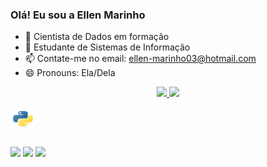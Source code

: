 ### Olá! Eu sou a Ellen Marinho


- 🔭 Cientista de Dados em formação
- 🌱 Estudante de Sistemas de Informação 
- 📫 Contate-me no email: ellen-marinho03@hotmail.com
- 😄 Pronouns: Ela/Dela 

<div align="center">
  <a href="https://github.com/ekmuser">
  <img height="140em" src="https://github-readme-stats.vercel.app/api?username=ekmuser&show_icons-&theme=dracula&include_all_commits=true&count_private=true"/>
  <img height="140em" src="https://github-readme-stats.vercel.app/api/top-langs/?username=ekmuser&layout=compact&langs_count=7&theme=dracula"/>
</div>
  
  <div style="display: inline_block"><br>
  <img align="center" alt="Rafa-Python" height="30" width="40" src="https://raw.githubusercontent.com/devicons/devicon/master/icons/python/python-original.svg">
</div>
  
 ##
  
  <div>
  <a href="https://www.instagram.com/ellenmarinho.1/" target="_blank"><img src="https://img.shields.io/badge/-Instagram-%23E4405F?style=for-the-badge&logo=instagram&logoColor=white" target="_blank"></a>
  <a href = "mailto:ellenkamyllamar@gmail.com"><img src="https://img.shields.io/badge/-Gmail-%23333?style=for-the-badge&logo=gmail&logoColor=white" target="_blank"></a>
  <a href="https://www.linkedin.com/in/ellen-marinho-241540240/" target="_blank"><img src="https://img.shields.io/badge/-LinkedIn-%230077B5?style=for-the-badge&logo=linkedin&logoColor=white" target="_blank"></a> 
  
  </div>
